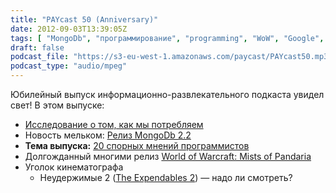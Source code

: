 ```yaml
---
title: "PAYcast 50 (Anniversary)"
date: 2012-09-03T13:39:05Z
tags: [ "MongoDb", "программирование", "programming", "WoW", "Google", "PAYcast" ]
draft: false
podcast_file: "https://s3-eu-west-1.amazonaws.com/paycast/PAYcast50.mp3"
podcast_type: "audio/mpeg"
---
```

<p>Юбилейный выпуск информационно-развлекательного подкаста увидел свет! В этом выпуске:</p>
<ul>
<li><a href="http://techcrunch.com/2012/08/29/if-content-is-king-multiscreen-is-the-queen-says-new-google-study/" target="_blank">Исследование о том, как мы потребляем</a></li>
<li>Новость мельком: <a href="http://blog.mongodb.org/post/30451575525/mongodb-2-2-released" target="_blank">Релиз MongoDb 2.2</a></li>
<li><strong>Тема выпуска:</strong> <a href="http://programmers.blogoverflow.com/2012/08/20-controversial-programming-opinions/" target="_blank">20 спорных мнений программистов</a></li>
<li>Долгожданный многими релиз <a href="http://eu.battle.net/wow/ru/blog/5739421?utm_source=internal&#038;utm_medium=launcher&#038;utm_campaign=wow&#038;utm_content=left-banner" target="_blank">World of Warcraft: Mists of Pandaria</a></li>
<li>Уголок кинематографа
<ul>
<li>Неудержимые 2 (<a target="_blank" href="http://www.imdb.com/title/tt1764651/">The Expendables 2</a>) &#8212; надо ли смотреть?</li>
</ul>
</li>
</ul>

     